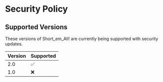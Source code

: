 # Security Policy

## Supported Versions

These versions of Short_em_All! are
currently being supported with security updates.

| Version | Supported          |
| ------- | ------------------ |
| 2.0     | :white_check_mark: |
| 1.0     | :x:                |


